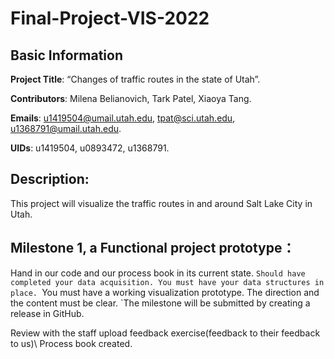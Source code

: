 # Final-Project-VIS-2022
## Basic Information
**Project Title**: “Changes of traffic routes in the state of Utah”.

**Contributors**: Milena Belianovich, Tark Patel, Xiaoya Tang.

**Emails**: u1419504@umail.utah.edu, tpat@sci.utah.edu, u1368791@umail.utah.edu.

**UIDs**: u1419504, u0893472, u1368791.

## Description: 
This project will visualize the traffic routes in and around Salt Lake City in Utah.

## Milestone 1, a Functional project prototype：
  Hand in our code and our process book in its current state.
    `Should have completed your data acquisition. You must have your data structures in place.
    `You must have a working visualization prototype. The direction and the content must be clear.
    `The milestone will be submitted by creating a release in GitHub.
    
  Review with the staff
  upload feedback exercise(feedback to their feedback to us)\\
  Process book created.
